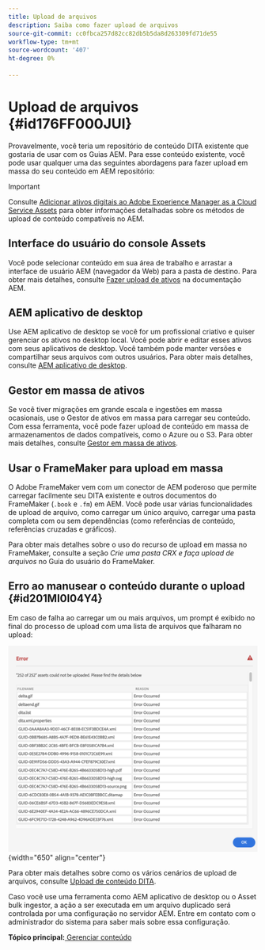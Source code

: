 ```yaml
---
title: Upload de arquivos
description: Saiba como fazer upload de arquivos
source-git-commit: cc0fbca257d82cc82db5b5da8d263309fd71de55
workflow-type: tm+mt
source-wordcount: '407'
ht-degree: 0%

---
```



# Upload de arquivos {#id176FF000JUI}

Provavelmente, você teria um repositório de conteúdo DITA existente que gostaria de usar com os Guias AEM. Para esse conteúdo existente, você pode usar qualquer uma das seguintes abordagens para fazer upload em massa do seu conteúdo em AEM repositório:

>[!IMPORTANT]
>
> Consulte [Adicionar ativos digitais ao Adobe Experience Manager as a Cloud Service Assets](https://experienceleague.adobe.com/docs/experience-manager-cloud-service/assets/manage/add-assets.html) para obter informações detalhadas sobre os métodos de upload de conteúdo compatíveis no AEM.

## Interface do usuário do console Assets

Você pode selecionar conteúdo em sua área de trabalho e arrastar a interface de usuário AEM \(navegador da Web\) para a pasta de destino. Para obter mais detalhes, consulte [Fazer upload de ativos](https://experienceleague.adobe.com/docs/experience-manager-cloud-service/assets/manage/add-assets.html#upload-assets) na documentação AEM.

## AEM aplicativo de desktop

Use AEM aplicativo de desktop se você for um profissional criativo e quiser gerenciar os ativos no desktop local. Você pode abrir e editar esses ativos com seus aplicativos de desktop. Você também pode manter versões e compartilhar seus arquivos com outros usuários. Para obter mais detalhes, consulte [AEM aplicativo de desktop](https://experienceleague.adobe.com/docs/experience-manager-desktop-app/using/using.html).

## Gestor em massa de ativos

Se você tiver migrações em grande escala e ingestões em massa ocasionais, use o Gestor de ativos em massa para carregar seu conteúdo. Com essa ferramenta, você pode fazer upload de conteúdo em massa de armazenamentos de dados compatíveis, como o Azure ou o S3. Para obter mais detalhes, consulte [Gestor em massa de ativos](https://experienceleague.adobe.com/docs/experience-manager-cloud-service/assets/manage/add-assets.html?lang=en#asset-bulk-ingestor).

## Usar o FrameMaker para upload em massa

O Adobe FrameMaker vem com um conector de AEM poderoso que permite carregar facilmente seu DITA existente e outros documentos do FrameMaker \(`.book` e `.fm`\) em AEM. Você pode usar várias funcionalidades de upload de arquivo, como carregar um único arquivo, carregar uma pasta completa com ou sem dependências \(como referências de conteúdo, referências cruzadas e gráficos\).

Para obter mais detalhes sobre o uso do recurso de upload em massa no FrameMaker, consulte a seção *Crie uma pasta CRX e faça upload de arquivos* no Guia do usuário do FrameMaker.

## Erro ao manusear o conteúdo durante o upload {#id201MI0I04Y4}

Em caso de falha ao carregar um ou mais arquivos, um prompt é exibido no final do processo de upload com uma lista de arquivos que falharam no upload:

![](images/uuid-files-failed-to-upload_cs.png){width="650" align="center"}

Para obter mais detalhes sobre como os vários cenários de upload de arquivos, consulte [Upload de conteúdo DITA](authoring-file-management.md#).

Caso você use uma ferramenta como AEM aplicativo de desktop ou o Asset bulk ingestor, a ação a ser executada em um arquivo duplicado será controlada por uma configuração no servidor AEM. Entre em contato com o administrador do sistema para saber mais sobre essa configuração.

**Tópico principal:**[ Gerenciar conteúdo](authoring.md)

